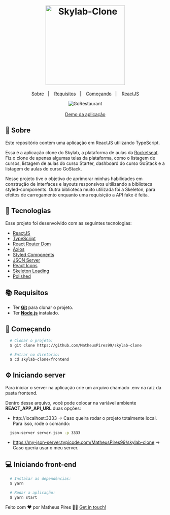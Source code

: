 <h1 align="center">
    <img alt="Skylab-Clone" src="https://ik.imagekit.io/hwyksvj4iv/gorestaurant_soSmYKHra.svg" width="250px" />
</h1>

<p align="center">
  <a href="#page_with_curl-sobre">Sobre</a>&nbsp;&nbsp;&nbsp;|&nbsp;&nbsp;&nbsp;
  <a href="#books-requisitos">Requisitos</a>&nbsp;&nbsp;&nbsp;|&nbsp;&nbsp;&nbsp;
  <a href="#rocket-começando">Começando</a>&nbsp;&nbsp;&nbsp;|&nbsp;&nbsp;&nbsp;
  <a href="#gear-iniciando-front-end">ReactJS</a>
</>

<p align="center">
  <img alt="GoRestaurant" src="https://res.cloudinary.com/matheuspires/image/upload/v1591148018/gorestaurant_qczwwa.gif" />
  <br />
  <br />
  <a href="https://gorestaurant.netlify.app">Demo da aplicação</a>
</p>

## :page_with_curl: Sobre
Este repositório contém uma aplicação em ReactJS utilizando TypeScript.

Essa é a aplicação clone do Skylab, a plataforma de aulas da [Rocketseat](https://rocketseat.com.br/). Fiz o clone de apenas algumas telas da plataforma, como o listagem de cursos, listagem de aulas do curso Starter, dashboard do curso GoStack e a listagem de aulas do curso GoStack.

Nesse projeto tive o objetivo de aprimorar minhas habilidades em construção de interfaces e layouts responsivos ultilizando a biblioteca styled-components. Outra biblioteca muito utilizada foi a Skeleton, para efeitos de carregamento enquanto uma requisição a API fake é feita. 

## :hammer: Tecnologias
Esse projeto foi desenvolvido com as seguintes tecnologias:

- [ReactJS](https://reactjs.org/)
- [TypeScript](https://www.typescriptlang.org/)
- [React Router Dom](https://reacttraining.com/react-router/web/guides/quick-start)
- [Axios](https://github.com/axios/axios)
- [Styled Components](https://styled-components.com/)
- [JSON Server](https://github.com/typicode/json-server)
- [React Icons](https://www.npmjs.com/package/react-icons)
- [Skeleton Loading](https://www.npmjs.com/package/react-loading-skeleton)
- [Polished](https://www.npmjs.com/package/polished)

## :books: Requisitos
- Ter [**Git**](https://git-scm.com/) para clonar o projeto.
- Ter [**Node.js**](https://nodejs.org/en/) instalado.

## :rocket: Começando
``` bash
  # Clonar o projeto:
  $ git clone https://github.com/MatheusPires99/skylab-clone

  # Entrar no diretório:
  $ cd skylab-clone/frontend
```

## :gear: Iniciando server
  Para iniciar o server na aplicação crie um arquivo chamado .env na raiz da pasta frontend.

  Dentro desse arquivo, você pode colocar na variável ambiente **REACT_APP_API_URL** duas opções:

  - http://localhost:3333 -> Caso queira rodar o projeto totalmente local. Para isso, rode o comando: 
  ```bash 
    json-server server.json -p 3333
  ````
  - https://my-json-server.typicode.com/MatheusPires99/skylab-clone -> Caso queria usar o meu server.

## :computer: Iniciando front-end
```bash
  # Instalar as dependências:
  $ yarn

  # Rodar a aplicação:
  $ yarn start
```

Feito com ❤️ por Matheus Pires 👋🏻 [Get in touch!](https://github.com/MatheusPires99)
